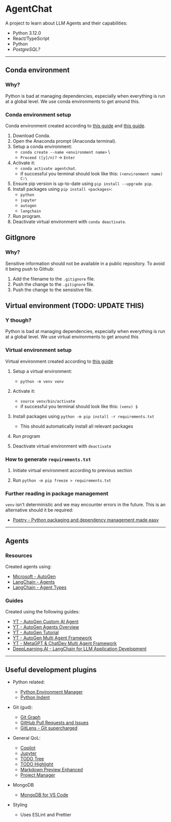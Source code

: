 # AgentChat

A project to learn about LLM Agents and their capabilities:
- Python 3.12.0
- React/TypeScript
- Python
- _PostgreSQL?_

---

## Conda environment

### Why?

Python is bad at managing dependencies, especially when everything is run at a global level. We use conda environments to get around this.

### Conda environment setup

Conda environment created according to [this guide](https://conda.io/projects/conda/en/latest/user-guide/getting-started.html#starting-conda) and [this guide](https://saturncloud.io/blog/how-to-pip-install-a-package-under-a-conda-virtual-environment/).

1. Download Conda.
2. Open the Anaconda prompt (Anaconda terminal).
3. Setup a conda environment:
    - `conda create --name <environment name>` \
    - `Proceed ([y]/n)?` -> `Enter`
4. Activate it:
    - `conda activate agentchat`.
    - if successful you terminal should look like this: `(<environment name) C:\`
5. Ensure pip version is up-to-date using `pip install --upgrade pip`.
6. Install packages using `pip install <packages>`:
    - `python`
    - `jupyter`
    - `autogen`
    - `langchain`
7. Run program.
8. Deactivate virtual environment with `conda deactivate`.

## GitIgnore

### Why?

Sensitive information should not be available in a public repository. To avoid it being push to Github:

1. Add the filename to the `.gitignore` file.
2. Push the change to the `.gitignore` file.
3. Push the change to the sensistive file.

## Virtual environment (TODO: UPDATE THIS)

### Y though?

Python is bad at managing dependencies, especially when everything is run at a global level. We use virtual environments to get around this

### Virtual environment setup

Virtual environment created according to [this guide](https://realpython.com/python-virtual-environments-a-primer/)

1. Setup a virtual environment:
    - `python -m venv venv`
2. Activate it:
    - `source venv/bin/activate`
    - if successful you terminal should look like this: `(venv) $`

3. Install packages using `python -m pip install -r requirements.txt`
    - This should automatically install all relevant packages

4. Run program

5. Deactivate virtual environment with `deactivate`


### How to generate `requirements.txt`

1. Initiate virtual environment according to previous section 

2. Run `python -m pip freeze > requirements.txt`

### Further reading in package management

`venv` isn't deterministic and we may encounter errors in the future. This is an alternative should it be required:

- [Poetry - Python packaging and dependency management made easy](https://python-poetry.org/)

---

## Agents

### Resources

Created agents using:

- [Microsoft - AutoGen](https://microsoft.github.io/autogen/docs/Getting-Started/)
- [LangChain - Agents](https://python.langchain.com/docs/modules/agents.html)
- [LangChain - Agent Types](https://python.langchain.com/docs/modules/agents/agent_types/)

### Guides

Created using the following guides:

- [YT - AutoGen Custom AI Agent](https://www.youtube.com/watch?v=yFL6cBhIato)
- [YT - AutoGen Agents Overview](https://www.youtube.com/watch?v=PCr-uAjQHDQ)
- [YT - AutoGen Tutorial](https://www.youtube.com/watch?v=vU2S6dVf79M)
- [YT - AutoGen Multi Agent Framework](https://www.youtube.com/watch?v=Bq-0ClZttc8)
- [YT - MetaGPT & ChatDev Multi Agent Framework](https://www.youtube.com/watch?v=pJwR5pv0_gs)
- [DeepLearning.AI - LangChain for LLM Application Development](https://learn.deeplearning.ai/langchain/lesson/7/agents)

---

## Useful development plugins

- Python related:
    - [Python Environment Manager](https://marketplace.visualstudio.com/items?itemName=donjayamanne.python-environment-manager)
    - [Python Indent](https://marketplace.visualstudio.com/items?itemName=KevinRose.vsc-python-indent)
- Git (gud):
    - [Git Graph](https://marketplace.visualstudio.com/items?itemName=mhutchie.git-graph)
    - [GitHub Pull Requests and Issues](https://marketplace.visualstudio.com/items?itemName=GitHub.vscode-pull-request-github)
    - [GitLens - Git supercharged](https://marketplace.visualstudio.com/items?itemName=eamodio.gitlens)
- General QoL:
    - [Copilot](https://marketplace.visualstudio.com/items?itemName=GitHub.copilot)
    - [Jupyter](https://marketplace.visualstudio.com/items?itemName=ms-toolsai.jupyter)
    - [TODO Tree](https://marketplace.visualstudio.com/items?itemName=Gruntfuggly.todo-tree)
    - [TODO Highlight](https://marketplace.visualstudio.com/items?itemName=wayou.vscode-todo-highlight)
    - [Markdown Preview Enhanced](https://marketplace.visualstudio.com/items?itemName=shd101wyy.markdown-preview-enhanced)
    - [Project Manager](https://marketplace.visualstudio.com/items?itemName=alefragnani.project-manager)
- MongoDB
    - [MongoDB for VS Code](https://marketplace.visualstudio.com/items?itemName=mongodb.mongodb-vscode)

- Styling
    - Uses ESLint and Prettier
